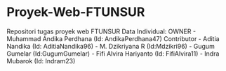 # Proyek-Web-FTUNSUR
Repositori tugas proyek web FTUNSUR
Data Individual:
OWNER - Muhammad Andika Perdhana (Id: AndikaPerdhana47)
Contributor - Aditia Nandika (Id: AditiaNandika96)
            - M. Dzikriyana R (Id:Mdzikri96)
            - Gugum Gumelar (Id:GugumGumelar)
            - Fifi Alvira Hariyanto (Id: FifiAlvira11)
            - Indra Mubarok (Id: Indram23)
            

